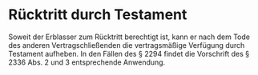 # Rücktritt durch Testament

Soweit der Erblasser zum Rücktritt berechtigt ist, kann er nach dem Tode des anderen Vertragschließenden die vertragsmäßige Verfügung durch Testament aufheben. In den Fällen des § 2294 findet die Vorschrift des § 2336 Abs. 2 und 3 entsprechende Anwendung.